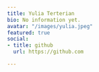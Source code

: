 ```yaml
---
title: Yulia Terterian
bio: No information yet.
avatar: "/images/yulia.jpeg"
featured: true
social:
- title: github
  url: https://github.com

---
```

